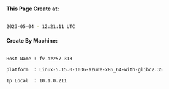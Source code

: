 
   
#### This Page Create at:

```bash

2023-05-04 - 12:21:11 UTC

```

#### Create By Machine:

```bash

Host Name : fv-az257-313

platform  : Linux-5.15.0-1036-azure-x86_64-with-glibc2.35

Ip Local  : 10.1.0.211

```

